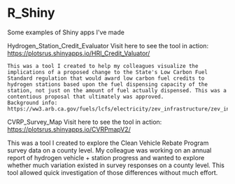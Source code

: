 # R_Shiny
Some examples of Shiny apps I've made

Hydrogen_Station_Credit_Evaluator
    Visit here to see the tool in action: https://plotsrus.shinyapps.io/HRI_Credit_Valuator/

    This was a tool I created to help my colleagues visualize the implications of a proposed change to the State's Low Carbon Fuel Standard regulation that would award low carbon fuel credits to hydrogen stations based upon the fuel dispensing capacity of the station, not just on the amount of fuel actually dispensed. This was a contentious proposal that ultimately was approved.
    Background info: https://ww3.arb.ca.gov/fuels/lcfs/electricity/zev_infrastructure/zev_infrastructure.htm
    
CVRP_Survey_Map
Visit here to see the tool in action: https://plotsrus.shinyapps.io/CVRPmapV2/

This was a tool I created to explore the Clean Vehicle Rebate Program survey data on a county level. My colleague was working on an annual report of hydrogen vehicle + station progress and wanted to explore whether much variation existed in survey responses on a county level. This tool allowed quick investigation of those differences without much effort.




